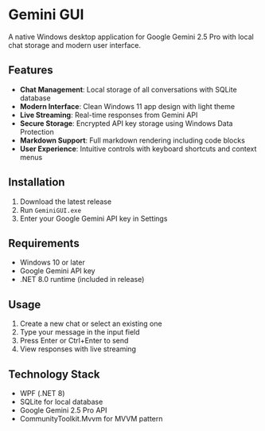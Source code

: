 # Gemini GUI

A native Windows desktop application for Google Gemini 2.5 Pro with local chat storage and modern user interface.

## Features

- **Chat Management**: Local storage of all conversations with SQLite database
- **Modern Interface**: Clean Windows 11 app design with light theme
- **Live Streaming**: Real-time responses from Gemini API
- **Secure Storage**: Encrypted API key storage using Windows Data Protection
- **Markdown Support**: Full markdown rendering including code blocks
- **User Experience**: Intuitive controls with keyboard shortcuts and context menus

## Installation

1. Download the latest release
2. Run `GeminiGUI.exe`
3. Enter your Google Gemini API key in Settings

## Requirements

- Windows 10 or later
- Google Gemini API key
- .NET 8.0 runtime (included in release)

## Usage

1. Create a new chat or select an existing one
2. Type your message in the input field
3. Press Enter or Ctrl+Enter to send
4. View responses with live streaming

## Technology Stack

- WPF (.NET 8)
- SQLite for local database
- Google Gemini 2.5 Pro API
- CommunityToolkit.Mvvm for MVVM pattern